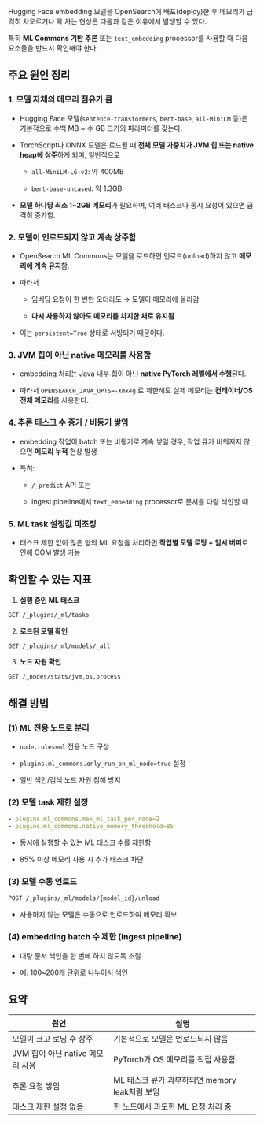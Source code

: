  Hugging Face embedding 모델을 OpenSearch에 배포(deploy)한 후 메모리가 급격히 차오르거나 꽉 차는 현상은 다음과 같은 이유에서 발생할 수 있다. 
 
 특히 **ML Commons 기반 추론** 또는 `text_embedding` processor를 사용할 때 다음 요소들을 반드시 확인해야 한다.


## 주요 원인 정리

### 1. **모델 자체의 메모리 점유가 큼**

- Hugging Face 모델(`sentence-transformers`, `bert-base`, `all-MiniLM` 등)은 기본적으로 수백 MB ~ 수 GB 크기의 파라미터를 갖는다.
    
- TorchScript나 ONNX 모델은 로드될 때 **전체 모델 가중치가 JVM 힙 또는 native heap에 상주**하게 되며, 일반적으로
    
    - `all-MiniLM-L6-v2`: 약 400MB
        
    - `bert-base-uncased`: 약 1.3GB
        
- **모델 하나당 최소 1~2GB 메모리**가 필요하며, 여러 태스크나 동시 요청이 있으면 급격히 증가함.
    

### 2. **모델이 언로드되지 않고 계속 상주함**

- OpenSearch ML Commons는 모델을 로드하면 언로드(unload)하지 않고 **메모리에 계속 유지**함.
    
- 따라서
    
    - 임베딩 요청이 한 번만 오더라도 → 모델이 메모리에 올라감
        
    - **다시 사용하지 않아도 메모리를 차지한 채로 유지됨**
        
- 이는 `persistent=True` 상태로 서빙되기 때문이다.
    

### 3. **JVM 힙이 아닌 native 메모리를 사용함**

- embedding 처리는 Java 내부 힙이 아닌 **native PyTorch 레벨에서 수행**된다.
    
- 따라서 `OPENSEARCH_JAVA_OPTS=-Xmx4g` 로 제한해도 실제 메모리는 **컨테이너/OS 전체 메모리**를 사용한다.
    

### 4. **추론 태스크 수 증가 / 비동기 쌓임**

- embedding 작업이 batch 또는 비동기로 계속 쌓일 경우, 작업 큐가 비워지지 않으면 **메모리 누적** 현상 발생
    
- 특히:
    
    - `/_predict` API 또는
        
    - ingest pipeline에서 `text_embedding` processor로 문서를 다량 색인할 때
        

### 5. **ML task 설정값 미조정**

- 태스크 제한 없이 많은 양의 ML 요청을 처리하면 **작업별 모델 로딩 + 임시 버퍼**로 인해 OOM 발생 가능


## 확인할 수 있는 지표

1. **실행 중인 ML 태스크**

```bash
GET /_plugins/_ml/tasks
```

2. **로드된 모델 확인**

```bash
GET /_plugins/_ml/models/_all
```

3. **노드 자원 확인**

```bash
GET /_nodes/stats/jvm,os,process
```


## 해결 방법

### (1) ML 전용 노드로 분리

- `node.roles=ml` 전용 노드 구성
    
- `plugins.ml_commons.only_run_on_ml_node=true` 설정
    
- 일반 색인/검색 노드 자원 침해 방지
    

### (2) 모델 task 제한 설정

```yaml
- plugins.ml_commons.max_ml_task_per_node=2
- plugins.ml_commons.native_memory_threshold=85
```

- 동시에 실행할 수 있는 ML 태스크 수를 제한함
    
- 85% 이상 메모리 사용 시 추가 태스크 차단
### (3) 모델 수동 언로드

```bash
POST /_plugins/_ml/models/{model_id}/unload
```

- 사용하지 않는 모델은 수동으로 언로드하여 메모리 확보

### (4) embedding batch 수 제한 (ingest pipeline)

- 대량 문서 색인을 한 번에 하지 않도록 조절
    
- 예: 100~200개 단위로 나누어서 색인


## 요약

|원인|설명|
|---|---|
|모델이 크고 로딩 후 상주|기본적으로 모델은 언로드되지 않음|
|JVM 힙이 아닌 native 메모리 사용|PyTorch가 OS 메모리를 직접 사용함|
|추론 요청 쌓임|ML 태스크 큐가 과부하되면 memory leak처럼 보임|
|태스크 제한 설정 없음|한 노드에서 과도한 ML 요청 처리 중|
